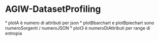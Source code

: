 # AGIW-DatasetProfiling

° plotA è numero di attributi per json
° plotBbarchart e plotBpiechart sono numeroSorgenti / numeroJSON 
° plot3 è numeroDiAttributi per range di entropia
